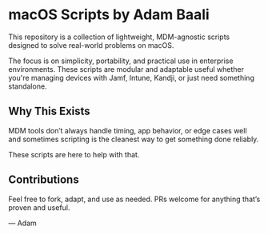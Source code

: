 # macOS Scripts by Adam Baali

This repository is a collection of lightweight, MDM-agnostic scripts designed to solve real-world problems on macOS.

The focus is on simplicity, portability, and practical use in enterprise environments. These scripts are modular and adaptable useful whether you're managing devices with Jamf, Intune, Kandji, or just need something standalone.

## Why This Exists

MDM tools don’t always handle timing, app behavior, or edge cases well and sometimes scripting is the cleanest way to get something done reliably.

These scripts are here to help with that.

## Contributions

Feel free to fork, adapt, and use as needed. PRs welcome for anything that’s proven and useful.

— Adam
